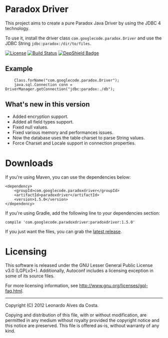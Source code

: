 # Paradox Driver #
This project aims to create a pure Paradox Java Driver by using the JDBC 4 technology.

To use it, install the driver class `com.googlecode.paradox.Driver` and use the JDBC String `jdbc:paradox:/dir/to/files`.

[![License](https://img.shields.io/badge/License-GPL%203.0-blue.svg)](LICENSE)
[![Build Status](https://travis-ci.org/leonhad/paradoxdriver.svg?branch=master)](https://travis-ci.org/leonhad/paradoxdriver)
[![DepShield Badge](https://depshield.sonatype.org/badges/leonhad/paradoxdriver/depshield.svg)](https://depshield.github.io)

## Example ##

```
    Class.forName("com.googlecode.paradox.Driver");
    java.sql.Connection conn = DriverManager.getConnection("jdbc:paradox:./db");
```

## What's new in this version

- Added encryption support.
- Added all field types support.
- Fixed null values.
- Fixed various memory and performances issues.
- Now the database uses the table charset to parse String values.
- Force Charset and Locale support in connection properties.

# Downloads #
If you're using Maven, you can use the dependencies below:

```
<dependency>
    <groupId>com.googlecode.paradoxdriver</groupId>
    <artifactId>paradoxdriver</artifactId>
    <version>1.5.0</version>
</dependency>
```

If you're using Gradle, add the following line to your dependencies section:

    compile 'com.googlecode.paradoxdriver:paradoxdriver:1.5.0'

If you just want the files, you can grab the [latest release](https://github.com/leonhad/paradoxdriver/releases/latest).

# Licensing

This software is released under the GNU Lesser General Public License v3.0 (LGPLv3+).
Additionally, Autoconf includes a licensing exception in some of its
source files.

For more licensing information, see
<http://www.gnu.org/licenses/gpl-faq.html>.

-----
Copyright (C) 2012 Leonardo Alves da Costa.

Copying and distribution of this file, with or without modification,
are permitted in any medium without royalty provided the copyright
notice and this notice are preserved.  This file is offered as-is,
without warranty of any kind.